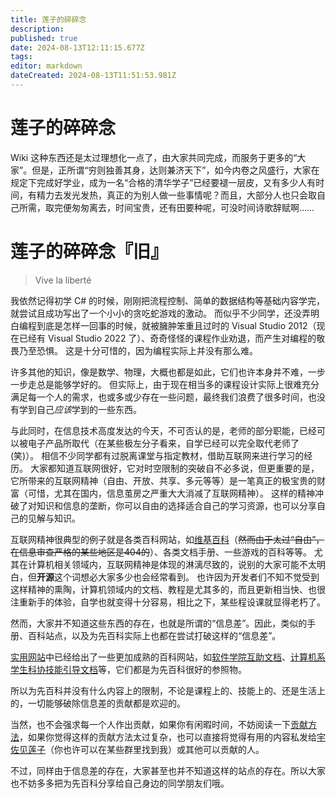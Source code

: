 ```yaml
---
title: 莲子的碎碎念
description: 
published: true
date: 2024-08-13T12:11:15.677Z
tags: 
editor: markdown
dateCreated: 2024-08-13T11:51:53.981Z
---
```


# 莲子的碎碎念

Wiki 这种东西还是太过理想化一点了，由大家共同完成，而服务于更多的“大家”。但是，正所谓“穷则独善其身，达则兼济天下”，如今内卷之风盛行，大家在规定下完成好学业，成为一名“合格的清华学子”已经要褪一层皮，又有多少人有时间，有精力去发光发热，真正的为别人做一些事情呢？而且，大部分人也只会取自己所需，取完便匆匆离去，时间宝贵，还有田要种呢，可没时间诗歌辞赋啊……

# 莲子的碎碎念『旧』

> Vive la liberté

我依然记得初学 C# 的时候，刚刚把流程控制、简单的数据结构等基础内容学完，就尝试且成功写出了一个小小的贪吃蛇游戏的激动。
而似乎不少同学，还没弄明白编程到底是怎样一回事的时候，就被臃肿笨重且过时的 Visual Studio 2012（现在已经有 Visual Studio 2022 了）、奇奇怪怪的课程作业劝退，而产生对编程的敬畏乃至恐惧。
这是十分可惜的，因为编程实际上并没有那么难。

许多其他的知识，像是数学、物理，大概也都是如此，它们也许本身并不难，一步一步走总是能够学好的。
但实际上，由于现在相当多的课程设计实际上很难充分满足每一个人的需求，也或多或少存在一些问题，最终我们浪费了很多时间，也没有学到自己*应该*学到的一些东西。

与此同时，在信息技术高度发达的今天，不可否认的是，老师的部分职能，已经可以被电子产品所取代（在某些极左分子看来，自学已经可以完全取代老师了(笑)）。
相信不少同学都有过脱离课堂与指定教材，借助互联网来进行学习的经历。
大家都知道互联网很好，它对时空限制的突破自不必多说，但更重要的是，它所带来的互联网精神（自由、开放、共享、多元等等）是一笔真正的极宝贵的财富（可惜，尤其在国内，信息茧房之严重大大消减了互联网精神）。
这样的精神冲破了对知识和信息的垄断，你可以自由的选择适合自己的学习资源，也可以分享自己的见解与知识。

互联网精神很典型的例子就是各类百科网站，如[维基百科](https://zh.wikipedia.org/zh-cn/%E7%BB%B4%E5%9F%BA%E7%99%BE%E7%A7%91)（~~然而由于太过“自由”，在信息审查严格的某些地区是404的~~）、各类文档手册、一些游戏的百科等等。
尤其在计算机相关领域内，互联网精神是体现的淋漓尽致的，说别的大家可能不太明白，但**开源**这个词想必大家多少也会经常看到。
也许因为开发者们不知不觉受到这样精神的熏陶，计算机领域内的文档、教程是尤其多的，而且更新相当快、也很注重新手的体验，自学也就变得十分容易，相比之下，某些程设课就显得老朽了。

然而，大家并不知道这些东西的存在，也就是所谓的“信息差”。因此，类似的手册、百科站点，以及为先百科实际上也都在尝试打破这样的“信息差”。

[实用网站](../resources/links.md)中已经给出了一些更加成熟的百科网站，如[软件学院互助文档](https://ssast-readme.github.io/)、[计算机系学生科协技能引导文档](https://docs.net9.org/)等，它们都是为先百科很好的参照物。

所以为先百科并没有什么内容上的限制，不论是课程上的、技能上的、还是生活上的，一切能够破除信息差的贡献都是欢迎的。

当然，也不会强求每一个人作出贡献，如果你有闲暇时间，不妨阅读一下[贡献方法](contribute.md)，如果你觉得这样的贡献方法太过复杂，也可以直接将觉得有用的内容私发给[宇佐见莲子](https://github.com/LeSnow-Ye)（你也许可以在某些群里找到我）或其他可以贡献的人。

不过，同样由于信息差的存在，大家甚至也并不知道这样的站点的存在。所以大家也不妨多多把为先百科分享给自己身边的同学朋友们哦。